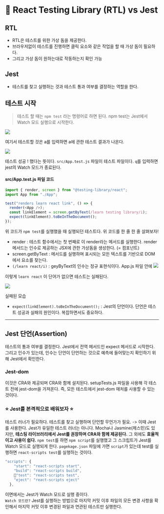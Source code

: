# 🧩 React Testing Library (RTL) vs Jest

## RTL

- RTL은 테스트를 위한 가상 돔을 제공한다.
- 브라우저없이 테스트를 진행하면 클릭 요소와 같은 작업을 할 때 가상 돔이 필요하다.
- 그리고 가상 돔이 원하는대로 작동하는지 확인 가능

## Jest

- 테스트를 찾고 실행하는 것과 테스트 통과 여부를 결정하는 역할을 한다.

## 테스트 시작

> 테스트 할 때는 `npm test` 라는 명령어로 하면 된다. npm test는 Jest에서 Watch 모드 실행으로 시작한다.

![](https://velog.velcdn.com/images/leemember/post/45a7efad-1b80-4c84-b9ec-0b43e8429c60/image.png)

여기서 테스트할 것은 a를 입력하면 a에 관한 테스트 결과가 나온다.

![](https://velog.velcdn.com/images/leemember/post/2c962e81-566d-4b04-a515-421e61628761/image.png)

테스트 성공 ! 했다는 뜻이다. `src/App.test.js` 파일이 테스트 파일이다.
`q`를 입력하면 jest의 Watch 모드가 종료된다.

#### src/App.test.js 파일 코드

```javascript
import { render, screen } from "@testing-library/react";
import App from "./App";

test("renders learn react link", () => {
  render(<App />);
  const linkElement = screen.getByText(/learn testing library/i);
  expect(linkElement).toBeInTheDocument();
});
```

위 코드가 `npm test`를 실행했을 때 실행되던 테스트다. 위 코드를 한 줄 한 줄 살펴보자!

- render : 테스트 함수에서는 첫 번째로 이 render라는 메서드를 실행한다. render 메서드는 인수로 제공하는 JSX에 관한 가상돔을 생성한다. (= 컴포넌트)
- screen.getByText : 메서드를 실행하며 표시되는 모든 텍스트를 기반으로 DOM에서 요소를 찾는다.
- `(/learn react/i)` : geyByText의 인수는 정규 표현식이다. App.js 파일 안에
  ![](https://velog.velcdn.com/images/leemember/post/7883613e-1ed4-46cf-aba0-ab4606daf310/image.png)

이렇게 `learn react` 이 단어가 없으면 테스트는 실패된다.

![](https://velog.velcdn.com/images/leemember/post/39a7976d-9542-4666-b15f-c3d721cf7e9f/image.png)

실패된 모습

- `expect(linkElement).toBeInTheDocument();` : Jest의 단언이다. 단언은 테스트 성공과 실패의 원인이다. 복잡하면서도 중요하다.

---

## Jest 단언(Assertion)

테스트의 통과 여부를 결정한다.
Jest에서 전역 메서드인 expect 메서드로 시작한다. 그리고 인수가 있는데, 인수는 단언이 단언하는 것으로 예측에 들어맞는지 확인하기 위해 Jest에서 확인한다.

### Jest-dom

이것은 CRA와 제공되며 CRA와 함께 설치된다.
setupTests.js 파일을 사용해 각 테스트 전에 jest-dom을 가져온다.
즉, 모든 테스트에서 jest-dom 매처를 사용할 수 있는 것이다.

### ⭐️ Jest를 본격적으로 배워보자 ⭐️

테스트 러너가 필요하다. 테스트를 찾고 실행하며 단언할 무언가가 필요. -> 이때 Jest를 사용한다.
Jest가 유일한 테스트 러너는 아니다. Mocha나 Jasmine(제스민)도 있지만, **테스팅 라이브러리에서 Jest를 권장하며 CRA와 함께 제공된다.**
그 외에도 **효율적이고 사용이 쉽다.** `npm test`를 하면 `npm script`를 실행했고 그 스크립트가 Jest를 Watch 모드로 실행되게 한다.
`pagekage.json` 파일에 가면 `script`가 있는데 test를 실행하면 `react-scripts test`를 실행하는 것이다.

```javascript
"scripts": {
    "start": "react-scripts start",
    "build": "react-scripts build",
    📍"test": "react-scripts test",
    "eject": "react-scripts eject"
  },
```

이면에서는 Jest가 Watch 모드로 실행 중이다. <br>
`Watch 모드란?` Jest를 실행하는 방법으로 마지막 커밋 이후 파일의 모든 변경 사항을 확인해서 마지막 커밋 이후 변경된 파일과 연관된 테스트만 실행한다.
